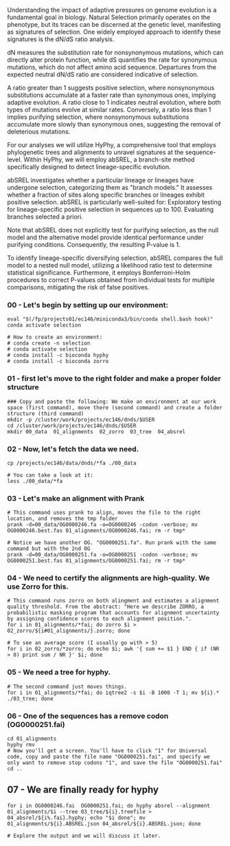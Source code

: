 Understanding the impact of adaptive pressures on genome evolution is a fundamental goal in biology. Natural Selection primarily operates on the phenotype, but its traces can be discerned at the genetic level, manifesting as signatures of selection. One widely employed approach to identify these signatures is the dN/dS ratio analysis.

dN measures the substitution rate for nonsynonymous mutations, which can directly alter protein function, while dS quantifies the rate for synonymous mutations, which do not affect amino acid sequence. Departures from the expected neutral dN/dS ratio are considered indicative of selection.

A ratio greater than 1 suggests positive selection, where nonsynonymous substitutions accumulate at a faster rate than synonymous ones, implying adaptive evolution. A ratio close to 1 indicates neutral evolution, where both types of mutations evolve at similar rates. Conversely, a ratio less than 1 implies purifying selection, where nonsynonymous substitutions accumulate more slowly than synonymous ones, suggesting the removal of deleterious mutations.

For our analyses we will utilize HyPhy, a comprehensive tool that employs phylogenetic trees and alignments to unravel signatures at the sequence-level. Within HyPhy, we will employ abSREL, a branch-site method specifically designed to detect lineage-specific evolution.

abSREL investigates whether a particular lineage or lineages have undergone selection, categorizing them as "branch models." It assesses whether a fraction of sites along specific branches or lineages exhibit positive selection. abSREL is particularly well-suited for:
Exploratory testing for lineage-specific positive selection in sequences up to 100.
Evaluating branches selected a priori.

Note that abSREL does not explicitly test for purifying selection, as the null model and the alternative model provide identical performance under purifying conditions. Consequently, the resulting P-value is 1.

To identify lineage-specific diversifying selection, abSREL compares the full model to a nested null model, utilizing a likelihood ratio test to determine statistical significance. Furthermore, it employs Bonferroni-Holm procedures to correct P-values obtained from individual tests for multiple comparisons, mitigating the risk of false positives.


### 00 - Let's begin by setting up our environment:
```
eval "$(/fp/projects01/ec146/miniconda3/bin/conda shell.bash hook)" 
conda activate selection

# How to create an environment:
# conda create -n selection
# conda activate selection
# conda install -c bioconda hyphy
# conda install -c bioconda zorro

```

### 01 - first let's move to the right folder and make a proper folder structure
```
### Copy and paste the following: We make an environment at our work space (first command), move there (second command) and create a folder structure (third command)
mkdir -p /cluster/work/projects/ec146/dnds/$USER
cd /cluster/work/projects/ec146/dnds/$USER
mkdir 00_data  01_alignments  02_zorro  03_tree  04_absrel
```

### 02 - Now, let's fetch the data we need.
```
cp /projects/ec146/data/dnds/*fa ./00_data

# You can take a look at it:
less ./00_data/*fa
```

### 03 - Let's make an alignment with Prank
```
# This command uses prank to align, moves the file to the right location, and removes the tmp folder
prank -d=00_data/OG0000246.fa -o=OG0000246 -codon -verbose; mv OG0000246.best.fas 01_alignments/OG0000246.fai; rm -r tmp*

# Notice we have another OG. "OG0000251.fa". Run prank with the same command but with the 2nd OG
prank -d=00_data/OG0000251.fa -o=OG0000251 -codon -verbose; mv OG0000251.best.fas 01_alignments/OG0000251.fai; rm -r tmp*
```

### 04 - We need to certify the alignments are high-quality. We use Zorro for this.
```
# This command runs zorro on both alingment and estimates a alignment quality threshold. From the abstract: "Here we describe ZORRO, a probabilistic masking program that accounts for alignment uncertainty by assigning confidence scores to each alignment position.".
for i in 01_alignments/*fai; do zorro $i > 02_zorro/${i#01_alignments/}.zorro; done

# To see an average score (I usually go with > 5)
for i in 02_zorro/*zorro; do echo $i; awk '{ sum += $1 } END { if (NR > 0) print sum / NR }' $i; done
```

### 05 - We need a tree for hyphy.
```
# The second command just moves things.
for i in 01_alignments/*fai; do iqtree2 -s $i -B 1000 -T 1; mv ${i}.* ./03_tree; done
```

### 06 - One of the sequences has a remove codon (OG0000251.fai)
```
cd 01_alignments
hyphy rmv
# Now you'll get a screen. You'll have to click "1" for Universal code, copy and paste the file name "OG0000251.fai", and specify we only want to remove stop codons "1", and save the file "OG0000251.fai"
cd ..
```
## 07 - We are finally ready for hyphy
```
for i in OG0000246.fai  OG0000251.fai; do hyphy absrel --alignment 01_alignments/$i --tree 03_tree/${i}.treefile > 04_absrel/${i%.fai}.hyphy; echo "$i done"; mv 01_alignments/${i}.ABSREL.json 04_absrel/${i}.ABSREL.json; done

# Explore the output and we will discuss it later.
```
